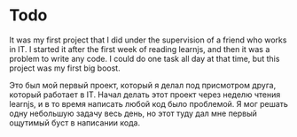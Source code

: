 # Todo
It was my first project that I did under the supervision of a friend who works in IT. I started it after the first week of reading learnjs, and then it was a problem to write any code. I could do one task all day at that time, but this project was my first big boost.

Это был мой первый проект, который я делал под присмотром друга, который работает в IT. Начал делать этот проект через неделю чтения learnjs, и в то время написать любой код было проблемой. Я мог решать одну небольшую задачу весь день, но этот туду дал мне первый ощутимый буст в написании кода.
